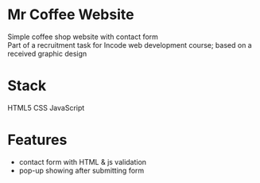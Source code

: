# Mr Coffee Website
Simple coffee shop website with contact form  
Part of a recruitment task for Incode web development course; based on a received graphic design
# Stack
HTML5
CSS
JavaScript
# Features
- contact form with HTML & js validation
- pop-up showing after submitting form
